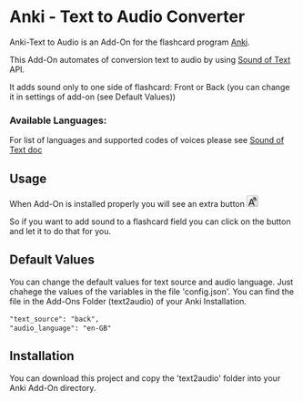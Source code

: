 # Anki - Text to Audio Converter

Anki-Text to Audio is an Add-On for the flashcard program [Anki](https://apps.ankiweb.net/).

This Add-On automates of conversion text to audio by using [Sound of Text](https://soundoftext.com/) API.

It adds sound only to one side of flashcard: Front or Back (you can change it in settings of add-on (see Default Values))

### Available Languages:
For list of languages and supported codes of voices please see [Sound of Text doc](https://soundoftext.com/docs#index)

## Usage
When Add-On is installed properly you will see an extra button 
![Image of Text2Audio](https://github.com/raydeal/Anki_Text2Audio_AddOn/blob/master/docs/img/text2audio.png)

So if you want to add sound to a flashcard field you can click on the button and let it to do that for you.

## Default Values
You can change the default values for text source and audio language. Just chahege the values 
of the variables in the file 'config.json'. You can find the file in the Add-Ons Folder (text2audio) of your Anki Installation.

```
"text_source": "back",
"audio_language": "en-GB"
```

## Installation
You can download this project and copy the 'text2audio' folder into your Anki Add-On directory.
